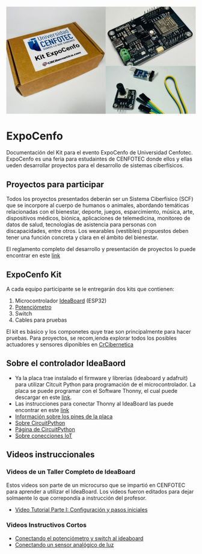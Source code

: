 ![Kit](https://github.com/Universidad-Cenfotec/ExpoCenfo/blob/main/imagenes/kitExpoCenfo.jpeg)

# ExpoCenfo

Documentación del Kit para el evento ExpoCenfo de Universidad Cenfotec. ExpoCenfo es una feria para estudaintes de CENFOTEC donde ellos y ellas ueden desarrollar proyectos para el desarrollo de sistemas ciberfísicos.

## Proyectos para participar
Todos los proyectos presentados deberán ser un Sistema Ciberfísico (SCF) que se incorpore al cuerpo de humanos o animales, abordando temáticas relacionadas con el bienestar, deporte, juegos, esparcimiento, música, arte, dispositivos médicos, biónica, aplicaciones de telemedicina, monitoreo de datos de salud, tecnologías de asistencia para personas con discapacidades, entre otros. Los wearables (vestibles) propuestos deben tener una función concreta y clara en el ámbito del bienestar.

El reglamento completo del desarrollo y presentación de proyectos lo puede encontrar en este [link](https://drive.google.com/file/d/1g3BBKms52djUdpZYteMOwdJ43OsLNQ7t/view?usp=sharing)


## ExpoCenfo Kit

A cada equipo participante se le entregarán dos kits que contienen:

1. Microcontrolador [IdeaBoard](https://www.crcibernetica.com/crcibernetica-ideaboard/) (ESP32)
2. [Potenciómetro](https://www.crcibernetica.com/rotary-potentiometer/) 
3. Switch
4. Cables para pruebas

El kit es básico y los componetes quye trae son principalmente para hacer pruebas. Para proyectos, se recom,ienda explorar todos los posibles actuadores y sensores diponibles en [CrCibernetica](https://www.crcibernetica.com/)

## Sobre el controlador IdeaBaord

- Ya la placa trae instalado el firmware y librerías (ideaboard y adafruit) para utilizar Citcuit Python para programación de el microcontrolador. La placa se puede programar con el Software Thonny, el cual puede descargar en este [link](https://thonny.org/).
- Las instrucciones para conectar Thonny al IdeaBoard las puede encontrar en este [link](https://github.com/CRCibernetica/circuitpython-ideaboard/wiki/3.-Installation)
- [Información sobre los pines de la placa](https://github.com/CRCibernetica/circuitpython-ideaboard/wiki/2.-Pinouts-and-Jumper-Settings)
- [Sobre CircuitPython](https://github.com/CRCibernetica/circuitpython-ideaboard/wiki/5.-CircuitPython-Getting-Started)
- [Página de CircuitPython](https://circuitpython.org/)
- [Sobre conecciones IoT](https://github.com/CRCibernetica/circuitpython-ideaboard/wiki/6.-Adafruit-IO)

## Videos instruccionales

### Videos de un Taller Completo de IdeaBoard

Estos videos son parte de un microcurso que se impartió en CENFOTEC para aprender a utilizar el IdeaBoard.  Los videos fueron editados para dejar solmaente lo que correpondía a instrucción del profesor.

- [Video Tutorial Parte I: Configuración y pasos iniciales](https://youtu.be/GzA7peI1woc?si=OdO6YoWW8xw9HHhe)

### Videos Instructivos Cortos

- [Conectando el potenciómetro y switch al ideaboard](https://youtu.be/JRFskjrEbQQ?si=1PL93Laggj9rKFyo)
- [Conectando un sensor analógico de luz](https://youtu.be/01KUMd6t4qI?si=eI0LzwM_C0WRAzuN)

